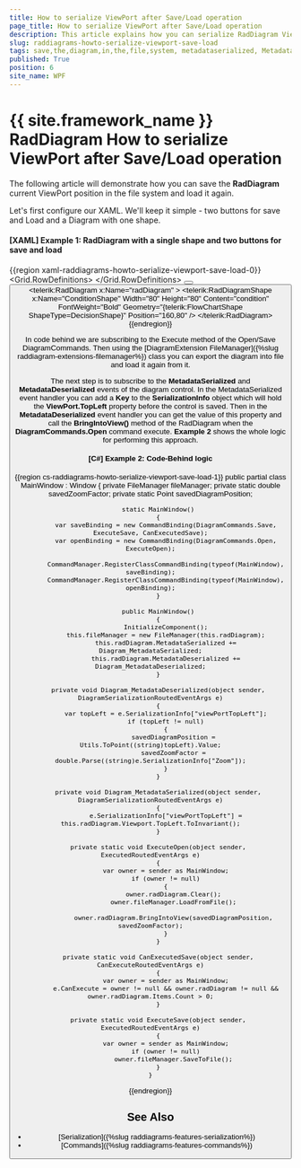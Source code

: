 ```yaml
---
title: How to serialize ViewPort after Save/Load operation
page_title: How to serialize ViewPort after Save/Load operation
description: This article explains how you can serialize RadDiagram ViewPort after save and load operation.
slug: raddiagrams-howto-serialize-viewport-save-load
tags: save,the,diagram,in,the,file,system, metadataserialized, MetadataDeserialized
published: True
position: 6
site_name: WPF
---
```


# {{ site.framework_name }} RadDiagram How to serialize ViewPort after Save/Load operation

The following article will demonstrate how you can save the __RadDiagram__ current ViewPort position in the file system and load it again.	  

Let's first configure our XAML. We'll keep it simple - two buttons for save and Load and a Diagram with one shape.

#### __[XAML] Example 1: RadDiagram with a single shape and two buttons for save and load__
{{region xaml-raddiagrams-howto-serialize-viewport-save-load-0}}
	<Grid>
        <Grid.RowDefinitions>
            <RowDefinition Height="Auto" />
            <RowDefinition Height="*" />
        </Grid.RowDefinitions>
        <StackPanel HorizontalAlignment="Right">
            <Button Content="Save" Command="telerik:DiagramCommands.Save" />
            <Button Content="Load" Command="telerik:DiagramCommands.Open" />
        </StackPanel>
        <Grid Grid.Row="1">
            <telerik:RadDiagram x:Name="radDiagram" >
                <telerik:RadDiagramShape x:Name="ConditionShape" Width="80" Height="80"
                    Content="condition" FontWeight="Bold"
                    Geometry="{telerik:FlowChartShape ShapeType=DecisionShape}"
                    Position="160,80" />
            </telerik:RadDiagram>
        </Grid>
    </Grid>
{{endregion}}

In code behind we are subscribing to the Execute method of the Open/Save DiagramCommands. Then using the [DiagramExtension FileManager]({%slug raddiagram-extensions-filemanager%}) class you can export the diagram into file and load it again from it.

The next step is to subscribe to the __MetadataSerialized__ and __MetadataDeserialized__ events of the diagram control. In the MetadataSerialized event handler you can add a __Key__ to the __SerializationInfo__ object which will hold the __ViewPort.TopLeft__ property before the control is saved. Then in the __MetadataDeserialized__ event handler you can get the value of this property and call the __BringIntoView()__ method of the RadDiagram when the __DiagramCommands.Open__ command execute. __Example 2__ shows the whole logic for performing this approach.

#### __[C#] Example 2: Code-Behind logic__
{{region cs-raddiagrams-howto-serialize-viewport-save-load-1}}
	public partial class MainWindow : Window
	{
		private FileManager fileManager;
		private static double savedZoomFactor;
		private static Point savedDiagramPosition;

		static MainWindow()
		{
			var saveBinding = new CommandBinding(DiagramCommands.Save, ExecuteSave, CanExecutedSave);
			var openBinding = new CommandBinding(DiagramCommands.Open, ExecuteOpen);

			CommandManager.RegisterClassCommandBinding(typeof(MainWindow), saveBinding);
			CommandManager.RegisterClassCommandBinding(typeof(MainWindow), openBinding);
		}
					
		public MainWindow()
		{
			InitializeComponent();
			this.fileManager = new FileManager(this.radDiagram);
			this.radDiagram.MetadataSerialized += Diagram_MetadataSerialized;
			this.radDiagram.MetadataDeserialized += Diagram_MetadataDeserialized;
		}

		private void Diagram_MetadataDeserialized(object sender, DiagramSerializationRoutedEventArgs e)
		{
			var topLeft = e.SerializationInfo["viewPortTopLeft"];
			if (topLeft != null)
			{
				savedDiagramPosition = Utils.ToPoint((string)topLeft).Value;
				savedZoomFactor = double.Parse((string)e.SerializationInfo["Zoom"]);
			}
		}

		private void Diagram_MetadataSerialized(object sender, DiagramSerializationRoutedEventArgs e)
		{
			e.SerializationInfo["viewPortTopLeft"] = this.radDiagram.Viewport.TopLeft.ToInvariant();
		}

		private static void ExecuteOpen(object sender, ExecutedRoutedEventArgs e)
		{
			var owner = sender as MainWindow;
			if (owner != null)
			{
				owner.radDiagram.Clear();
				owner.fileManager.LoadFromFile();

				owner.radDiagram.BringIntoView(savedDiagramPosition, savedZoomFactor);
			}
		}

		private static void CanExecutedSave(object sender, CanExecuteRoutedEventArgs e)
		{
			var owner = sender as MainWindow;
			e.CanExecute = owner != null && owner.radDiagram != null && owner.radDiagram.Items.Count > 0;
		}

		private static void ExecuteSave(object sender, ExecutedRoutedEventArgs e)
		{
			var owner = sender as MainWindow;
			if (owner != null)
				owner.fileManager.SaveToFile();
		}
	}
{{endregion}}

## See Also
 * [Serialization]({%slug raddiagrams-features-serialization%})
 * [Commands]({%slug raddiagrams-features-commands%})